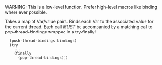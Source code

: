 WARNING: This is a low-level function. Prefer high-level macros like
  binding where ever possible.

  Takes a map of Var/value pairs. Binds each Var to the associated value for
  the current thread. Each call *MUST* be accompanied by a matching call to
  pop-thread-bindings wrapped in a try-finally!
  
      (push-thread-bindings bindings)
      (try
        ...
        (finally
          (pop-thread-bindings)))